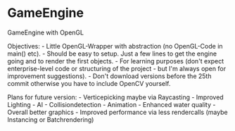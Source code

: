 # GameEngine
GameEngine with OpenGL

Objectives: - Little OpenGL-Wrapper with abstraction (no OpenGL-Code in main() etc).
            - Should be easy to setup. Just a few lines to get the engine going and to render the first objects.
            - For learning purposes (don't expect enterprise-level code or structuring of the project - but I'm always open for improvement suggestions).
            - Don't download versions before the 25th commit otherwise you have to include OpenCV yourself.
            
Plans for future version: - Verticepicking maybe via Raycasting
                          - Improved Lighting
                          - AI
                          - Collisiondetection
                          - Animation
                          - Enhanced water quality
                          - Overall better graphics
                          - Improved performance via less rendercalls (maybe Instancing or Batchrendering)
            
